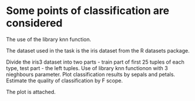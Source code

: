 # Some points of classification are considered

The use of the library knn function. <br />

The dataset used in the task is the iris dataset from the R datasets package.<br />

Divide the iris3 dataset into two parts - train part of first 25 tuples of each type, test part - the left tuples. Use of library knn functionon with 3 nieghbours parameter. Plot classification results by sepals and petals. Estimate the quality of classification by F scope.  <br />

The plot is attached. <br />